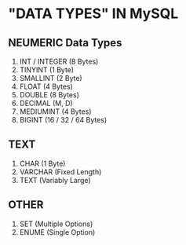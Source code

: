 # "DATA TYPES" IN MySQL

## NEUMERIC Data Types
1. INT / INTEGER (8 Bytes)
2. TINYINT (1 Byte)
3. SMALLINT (2 Byte)
4. FLOAT (4 Bytes) 
5. DOUBLE (8 Bytes)
6. DECIMAL (M, D)
7. MEDIUMINT (4 Bytes)
8. BIGINT (16 / 32 / 64 Bytes)


## TEXT
1. CHAR (1 Byte)
2. VARCHAR (Fixed Length)
3. TEXT (Variably Large)


## OTHER
1. SET (Multiple Options)
2. ENUME (Single Option)

